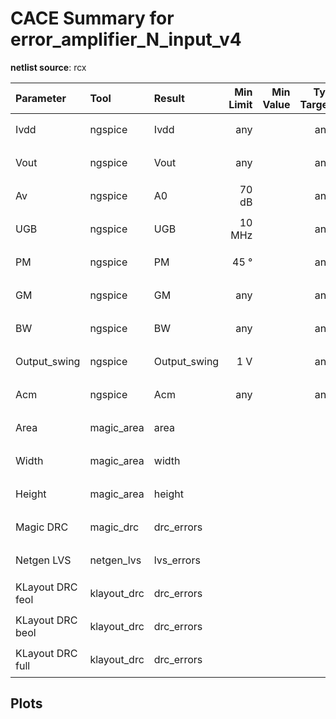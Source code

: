 
# CACE Summary for error_amplifier_N_input_v4

**netlist source**: rcx

|      Parameter       |         Tool         |     Result      | Min Limit  |  Min Value   | Typ Target |  Typ Value   | Max Limit  |  Max Value   |  Status  |
| :------------------- | :------------------- | :-------------- | ---------: | -----------: | ---------: | -----------: | ---------: | -----------: | :------: |
| Ivdd                 | ngspice              | Ivdd                 |             any |          ​ |          any |          ​ |          any |          ​ |   Skip 🟧    |
| Vout                 | ngspice              | Vout                 |             any |          ​ |          any |          ​ |          any |          ​ |   Skip 🟧    |
| Av                   | ngspice              | A0                   |           70 dB |          ​ |          any |          ​ |          any |          ​ |   Skip 🟧    |
| UGB                  | ngspice              | UGB                  |          10 MHz |          ​ |          any |          ​ |          any |          ​ |   Skip 🟧    |
| PM                   | ngspice              | PM                   |            45 ° |          ​ |          any |          ​ |          any |          ​ |   Skip 🟧    |
| GM                   | ngspice              | GM                   |             any |          ​ |          any |          ​ |          any |          ​ |   Skip 🟧    |
| BW                   | ngspice              | BW                   |             any |          ​ |          any |          ​ |          any |          ​ |   Skip 🟧    |
| Output_swing         | ngspice              | Output_swing         |             1 V |          ​ |          any |          ​ |          any |          ​ |   Skip 🟧    |
| Acm                  | ngspice              | Acm                  |             any |          ​ |          any |          ​ |          any |          ​ |   Skip 🟧    |
| Area                 | magic_area           | area                 |               ​ |          ​ |            ​ |          ​ |          any |          ​ |   Skip 🟧    |
| Width                | magic_area           | width                |               ​ |          ​ |            ​ |          ​ |          any |          ​ |   Skip 🟧    |
| Height               | magic_area           | height               |               ​ |          ​ |            ​ |          ​ |          any |          ​ |   Skip 🟧    |
| Magic DRC            | magic_drc            | drc_errors           |               ​ |          ​ |            ​ |          ​ |            0 |          ​ |   Skip 🟧    |
| Netgen LVS           | netgen_lvs           | lvs_errors           |               ​ |          ​ |            ​ |          ​ |            0 |          ​ |   Skip 🟧    |
| KLayout DRC feol     | klayout_drc          | drc_errors           |               ​ |          ​ |            ​ |          ​ |            0 |          ​ |   Skip 🟧    |
| KLayout DRC beol     | klayout_drc          | drc_errors           |               ​ |          ​ |            ​ |          ​ |            0 |          ​ |   Skip 🟧    |
| KLayout DRC full     | klayout_drc          | drc_errors           |               ​ |          ​ |            ​ |          ​ |            0 |          ​ |   Skip 🟧    |


## Plots
